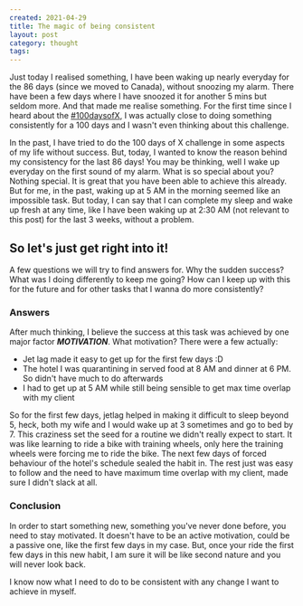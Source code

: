 ```yaml
---
created: 2021-04-29
title: The magic of being consistent
layout: post
category: thought
tags:
---
```


Just today I realised something, I have been waking up nearly everyday for the 86 days (since we moved to Canada), without snoozing my alarm. There have been a few days where I have snoozed it for another 5 mins but seldom more. And that made me realise something. For the first time since I heard about the [#100daysofX](https://www.100daysofx.com/), I was actually close to doing something consistently for a 100 days and I wasn't even thinking about this challenge.

In the past, I have tried to do the 100 days of X challenge in some aspects of my life without success. But, today, I wanted to know the reason behind my consistency for the last 86 days! You may be thinking, well I wake up everyday on the first sound of my alarm. What is so special about you? Nothing special. It is great that you have been able to achieve this already. But for me, in the past, waking up at 5 AM in the morning seemed like an impossible task. But today, I can say that I can complete my sleep and wake up fresh at any time, like I have been waking up at 2:30 AM (not relevant to this post) for the last 3 weeks, without a problem.

## So let's just get right into it!

A few questions we will try to find answers for. Why the sudden success? What was I doing differently to keep me going? How can I keep up with this for the future and for other tasks that I wanna do more consistently?

### Answers

After much thinking, I believe the success at this task was achieved by one major factor ***MOTIVATION***. What motivation? 
There were a few actually:
- Jet lag made it easy to get up for the first few days :D
- The hotel I was quarantining in served food at 8 AM and dinner at 6 PM. So didn't have much to do afterwards
- I had to get up at 5 AM while still being sensible to get max time overlap with my client

So for the first few days, jetlag helped in making it difficult to sleep beyond 5, heck, both my wife and I would wake up at 3 sometimes and go to bed by 7. This craziness set the seed for a routine we didn't really expect to start. It was like learning to ride a bike with training wheels, only here the training wheels were forcing me to ride the bike. The next few days of forced behaviour of the hotel's schedule sealed the habit in. The rest just was easy to follow and the need to have maximum time overlap with my client, made sure I didn't slack at all.

### Conclusion

In order to start something new, something you've never done before, you need to stay motivated. It doesn't have to be an active motivation, could be a passive one, like the first few days in my case. But, once your ride the first few days in this new habit, I am sure it will be like second nature and you will never look back.

I know now what I need to do to be consistent with any change I want to achieve in myself.